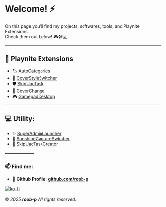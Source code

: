 # Welcome! ⚡ 

On this page you'll find my projects, softwares, tools, and Playnite Extensions.  
Check them out below! 🎮🛠💻  

---

## 🧩 Playnite Extensions
- 🏷️ [AutoCategories](https://roob-p.github.io/AutoCategories-PlayniteExtension/)
- 🎨 [CoverStyleSwitcher](https://roob-p.github.io/CoverStyleSwitcher-PlayniteExtension/)
- 🛡️ [SkipUacTask](https://roob-p.github.io/SkipUacTask-PlayniteExtension/)
- 📀 [CoverChange](https://roob-p.github.io/CoverChange-PlayniteExtension/)
- 🎮 [GamepadDesktop](https://roob-p.github.io/GamepadDesktop-PlayniteExtension/)

---

## 💻 Utility:
- ✨ [SuperAdminLauncher](https://roob-p.github.io/SuperAdminLauncher/)
- 🔄 [SunshineCaptureSwitcher](https://roob-p.github.io/SunshineCaptureSwitcher/)
- 🚀 [SkipUacTaskCreator](https://roob-p.github.io/SkipUacTaskCreator/)

━━━━━━━━━━━
### 📫 Find me:

- 🐙 **Github Profile:** [**github.com/roob-p**](https://github.com/roob-p)
  
[![ko-fi](https://ko-fi.com/img/githubbutton_sm.svg)](https://ko-fi.com/roobp)  
&nbsp;  
&copy; *2025* ***roob-p*** *All rights reserved.*
